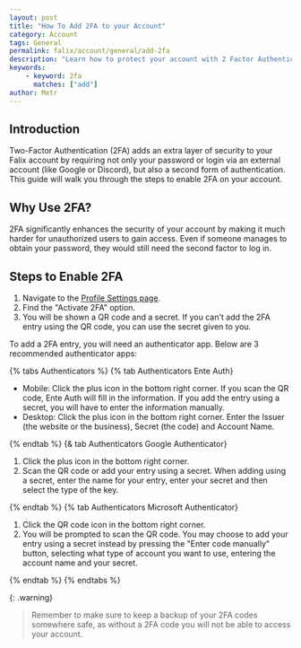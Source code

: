 ```yaml
---
layout: post
title: "How To Add 2FA to your Account"
category: Account
tags: General
permalink: falix/account/general/add-2fa
description: "Learn how to protect your account with 2 Factor Authentication."
keywords:
    - keyword: 2fa
      matches: ["add"]
author: Metr
---
```


## Introduction

Two-Factor Authentication (2FA) adds an extra layer of security to your Falix account by requiring not only your password or login via an external account (like Google or Discord), but also a second form of authentication. This guide will walk you through the steps to enable 2FA on your account.

## Why Use 2FA?

2FA significantly enhances the security of your account by making it much harder for unauthorized users to gain access. Even if someone manages to obtain your password, they would still need the second factor to log in.

## Steps to Enable 2FA

1. Navigate to the [Profile Settings page](https://client.falixnodes.net/profile/settings).
2. Find the "Activate 2FA" option.
3. You will be shown a QR code and a secret. If you can't add the 2FA entry using the QR code, you can use the secret given to you.

To add a 2FA entry, you will need an authenticator app. Below are 3 recommended authenticator apps:

{% tabs Authenticators %}
{% tab Authenticators Ente Auth}

- Mobile: Click the plus icon in the bottom right corner. If you scan the QR code, Ente Auth will fill in the information. If you add the entry using a secret, you will have to enter the information manually.
- Desktop: Click the plus icon in the bottom right corner. Enter the Issuer (the website or the business), Secret (the code) and Account Name.

{% endtab %}
{& tab Authenticators Google Authenticator}

1. Click the plus icon in the bottom right corner.
2. Scan the QR code or add your entry using a secret. When adding using a secret, enter the name for your entry, enter your secret and then select the type of the key.

{% endtab %}
{% tab Authenticators Microsoft Authenticator}

1. Click the QR code icon in the bottom right corner.
2. You will be prompted to scan the QR code. You may choose to add your entry using a secret instead by pressing the "Enter code manually" button, selecting what type of account you want to use, entering the account name and your secret.

{% endtab %}
{% endtabs %}

{: .warning}

> Remember to make sure to keep a backup of your 2FA codes somewhere safe, as without a 2FA code you will not be able to access your account.
